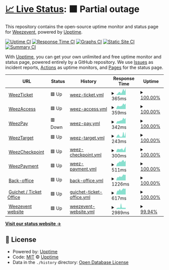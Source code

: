 # [📈 Live Status](https://status.weezevent.com): <!--live status--> **🟧 Partial outage**

This repository contains the open-source uptime monitor and status page for [Weezevent](https://status.weezevent.com), powered by [Upptime](https://github.com/upptime/upptime).

[![Uptime CI](https://github.com/Weezevent/status-page/workflows/Uptime%20CI/badge.svg)](https://github.com/Weezevent/status-page/actions?query=workflow%3A%22Uptime+CI%22)
[![Response Time CI](https://github.com/Weezevent/status-page/workflows/Response%20Time%20CI/badge.svg)](https://github.com/Weezevent/status-page/actions?query=workflow%3A%22Response+Time+CI%22)
[![Graphs CI](https://github.com/Weezevent/status-page/workflows/Graphs%20CI/badge.svg)](https://github.com/Weezevent/status-page/actions?query=workflow%3A%22Graphs+CI%22)
[![Static Site CI](https://github.com/Weezevent/status-page/workflows/Static%20Site%20CI/badge.svg)](https://github.com/Weezevent/status-page/actions?query=workflow%3A%22Static+Site+CI%22)
[![Summary CI](https://github.com/Weezevent/status-page/workflows/Summary%20CI/badge.svg)](https://github.com/Weezevent/status-page/actions?query=workflow%3A%22Summary+CI%22)

With [Upptime](https://upptime.js.org), you can get your own unlimited and free uptime monitor and status page, powered entirely by a GitHub repository. We use [Issues](https://github.com/upptime/upptime/issues) as incident reports, [Actions](https://github.com/Weezevent/status-page/actions) as uptime monitors, and [Pages](https://demo.upptime.js.org) for the status page.

<!--start: status pages-->
<!-- This summary is generated by Upptime (https://github.com/upptime/upptime) -->
<!-- Do not edit this manually, your changes will be overwritten -->
<!-- prettier-ignore -->
| URL | Status | History | Response Time | Uptime |
| --- | ------ | ------- | ------------- | ------ |
| <img alt="" src="https://cdn.statically.io/gh/Weezevent/status-page/master/assets/weezticket.png" height="13"> [WeezTicket](https://api.weezevent.com/ticket/health) | 🟩 Up | [weez-ticket.yml](https://github.com/Weezevent/status-page/commits/HEAD/history/weez-ticket.yml) | <details><summary><img alt="Response time graph" src="./graphs/weez-ticket/response-time-week.png" height="20"> 365ms</summary><br><a href="https://status.weezevent.com/history/weez-ticket"><img alt="Response time 345" src="https://img.shields.io/endpoint?url=https%3A%2F%2Fraw.githubusercontent.com%2FWeezevent%2Fstatus-page%2FHEAD%2Fapi%2Fweez-ticket%2Fresponse-time.json"></a><br><a href="https://status.weezevent.com/history/weez-ticket"><img alt="24-hour response time 689" src="https://img.shields.io/endpoint?url=https%3A%2F%2Fraw.githubusercontent.com%2FWeezevent%2Fstatus-page%2FHEAD%2Fapi%2Fweez-ticket%2Fresponse-time-day.json"></a><br><a href="https://status.weezevent.com/history/weez-ticket"><img alt="7-day response time 365" src="https://img.shields.io/endpoint?url=https%3A%2F%2Fraw.githubusercontent.com%2FWeezevent%2Fstatus-page%2FHEAD%2Fapi%2Fweez-ticket%2Fresponse-time-week.json"></a><br><a href="https://status.weezevent.com/history/weez-ticket"><img alt="30-day response time 316" src="https://img.shields.io/endpoint?url=https%3A%2F%2Fraw.githubusercontent.com%2FWeezevent%2Fstatus-page%2FHEAD%2Fapi%2Fweez-ticket%2Fresponse-time-month.json"></a><br><a href="https://status.weezevent.com/history/weez-ticket"><img alt="1-year response time 345" src="https://img.shields.io/endpoint?url=https%3A%2F%2Fraw.githubusercontent.com%2FWeezevent%2Fstatus-page%2FHEAD%2Fapi%2Fweez-ticket%2Fresponse-time-year.json"></a></details> | <details><summary><a href="https://status.weezevent.com/history/weez-ticket">100.00%</a></summary><a href="https://status.weezevent.com/history/weez-ticket"><img alt="All-time uptime 100.00%" src="https://img.shields.io/endpoint?url=https%3A%2F%2Fraw.githubusercontent.com%2FWeezevent%2Fstatus-page%2FHEAD%2Fapi%2Fweez-ticket%2Fuptime.json"></a><br><a href="https://status.weezevent.com/history/weez-ticket"><img alt="24-hour uptime 100.00%" src="https://img.shields.io/endpoint?url=https%3A%2F%2Fraw.githubusercontent.com%2FWeezevent%2Fstatus-page%2FHEAD%2Fapi%2Fweez-ticket%2Fuptime-day.json"></a><br><a href="https://status.weezevent.com/history/weez-ticket"><img alt="7-day uptime 100.00%" src="https://img.shields.io/endpoint?url=https%3A%2F%2Fraw.githubusercontent.com%2FWeezevent%2Fstatus-page%2FHEAD%2Fapi%2Fweez-ticket%2Fuptime-week.json"></a><br><a href="https://status.weezevent.com/history/weez-ticket"><img alt="30-day uptime 100.00%" src="https://img.shields.io/endpoint?url=https%3A%2F%2Fraw.githubusercontent.com%2FWeezevent%2Fstatus-page%2FHEAD%2Fapi%2Fweez-ticket%2Fuptime-month.json"></a><br><a href="https://status.weezevent.com/history/weez-ticket"><img alt="1-year uptime 100.00%" src="https://img.shields.io/endpoint?url=https%3A%2F%2Fraw.githubusercontent.com%2FWeezevent%2Fstatus-page%2FHEAD%2Fapi%2Fweez-ticket%2Fuptime-year.json"></a></details>
| <img alt="" src="https://cdn.statically.io/gh/Weezevent/status-page/master/assets/weezaccess.png" height="13"> [WeezAccess](https://api.weezevent.com/access/health) | 🟩 Up | [weez-access.yml](https://github.com/Weezevent/status-page/commits/HEAD/history/weez-access.yml) | <details><summary><img alt="Response time graph" src="./graphs/weez-access/response-time-week.png" height="20"> 359ms</summary><br><a href="https://status.weezevent.com/history/weez-access"><img alt="Response time 383" src="https://img.shields.io/endpoint?url=https%3A%2F%2Fraw.githubusercontent.com%2FWeezevent%2Fstatus-page%2FHEAD%2Fapi%2Fweez-access%2Fresponse-time.json"></a><br><a href="https://status.weezevent.com/history/weez-access"><img alt="24-hour response time 523" src="https://img.shields.io/endpoint?url=https%3A%2F%2Fraw.githubusercontent.com%2FWeezevent%2Fstatus-page%2FHEAD%2Fapi%2Fweez-access%2Fresponse-time-day.json"></a><br><a href="https://status.weezevent.com/history/weez-access"><img alt="7-day response time 359" src="https://img.shields.io/endpoint?url=https%3A%2F%2Fraw.githubusercontent.com%2FWeezevent%2Fstatus-page%2FHEAD%2Fapi%2Fweez-access%2Fresponse-time-week.json"></a><br><a href="https://status.weezevent.com/history/weez-access"><img alt="30-day response time 376" src="https://img.shields.io/endpoint?url=https%3A%2F%2Fraw.githubusercontent.com%2FWeezevent%2Fstatus-page%2FHEAD%2Fapi%2Fweez-access%2Fresponse-time-month.json"></a><br><a href="https://status.weezevent.com/history/weez-access"><img alt="1-year response time 383" src="https://img.shields.io/endpoint?url=https%3A%2F%2Fraw.githubusercontent.com%2FWeezevent%2Fstatus-page%2FHEAD%2Fapi%2Fweez-access%2Fresponse-time-year.json"></a></details> | <details><summary><a href="https://status.weezevent.com/history/weez-access">100.00%</a></summary><a href="https://status.weezevent.com/history/weez-access"><img alt="All-time uptime 100.00%" src="https://img.shields.io/endpoint?url=https%3A%2F%2Fraw.githubusercontent.com%2FWeezevent%2Fstatus-page%2FHEAD%2Fapi%2Fweez-access%2Fuptime.json"></a><br><a href="https://status.weezevent.com/history/weez-access"><img alt="24-hour uptime 100.00%" src="https://img.shields.io/endpoint?url=https%3A%2F%2Fraw.githubusercontent.com%2FWeezevent%2Fstatus-page%2FHEAD%2Fapi%2Fweez-access%2Fuptime-day.json"></a><br><a href="https://status.weezevent.com/history/weez-access"><img alt="7-day uptime 100.00%" src="https://img.shields.io/endpoint?url=https%3A%2F%2Fraw.githubusercontent.com%2FWeezevent%2Fstatus-page%2FHEAD%2Fapi%2Fweez-access%2Fuptime-week.json"></a><br><a href="https://status.weezevent.com/history/weez-access"><img alt="30-day uptime 100.00%" src="https://img.shields.io/endpoint?url=https%3A%2F%2Fraw.githubusercontent.com%2FWeezevent%2Fstatus-page%2FHEAD%2Fapi%2Fweez-access%2Fuptime-month.json"></a><br><a href="https://status.weezevent.com/history/weez-access"><img alt="1-year uptime 100.00%" src="https://img.shields.io/endpoint?url=https%3A%2F%2Fraw.githubusercontent.com%2FWeezevent%2Fstatus-page%2FHEAD%2Fapi%2Fweez-access%2Fuptime-year.json"></a></details>
| <img alt="" src="https://cdn.statically.io/gh/Weezevent/status-page/master/assets/weezpay.png" height="13"> [WeezPay](https://api.weezevent.com/pay/health) | 🟥 Down | [weez-pay.yml](https://github.com/Weezevent/status-page/commits/HEAD/history/weez-pay.yml) | <details><summary><img alt="Response time graph" src="./graphs/weez-pay/response-time-week.png" height="20"> 342ms</summary><br><a href="https://status.weezevent.com/history/weez-pay"><img alt="Response time 396" src="https://img.shields.io/endpoint?url=https%3A%2F%2Fraw.githubusercontent.com%2FWeezevent%2Fstatus-page%2FHEAD%2Fapi%2Fweez-pay%2Fresponse-time.json"></a><br><a href="https://status.weezevent.com/history/weez-pay"><img alt="24-hour response time 521" src="https://img.shields.io/endpoint?url=https%3A%2F%2Fraw.githubusercontent.com%2FWeezevent%2Fstatus-page%2FHEAD%2Fapi%2Fweez-pay%2Fresponse-time-day.json"></a><br><a href="https://status.weezevent.com/history/weez-pay"><img alt="7-day response time 342" src="https://img.shields.io/endpoint?url=https%3A%2F%2Fraw.githubusercontent.com%2FWeezevent%2Fstatus-page%2FHEAD%2Fapi%2Fweez-pay%2Fresponse-time-week.json"></a><br><a href="https://status.weezevent.com/history/weez-pay"><img alt="30-day response time 357" src="https://img.shields.io/endpoint?url=https%3A%2F%2Fraw.githubusercontent.com%2FWeezevent%2Fstatus-page%2FHEAD%2Fapi%2Fweez-pay%2Fresponse-time-month.json"></a><br><a href="https://status.weezevent.com/history/weez-pay"><img alt="1-year response time 396" src="https://img.shields.io/endpoint?url=https%3A%2F%2Fraw.githubusercontent.com%2FWeezevent%2Fstatus-page%2FHEAD%2Fapi%2Fweez-pay%2Fresponse-time-year.json"></a></details> | <details><summary><a href="https://status.weezevent.com/history/weez-pay">100.00%</a></summary><a href="https://status.weezevent.com/history/weez-pay"><img alt="All-time uptime 100.00%" src="https://img.shields.io/endpoint?url=https%3A%2F%2Fraw.githubusercontent.com%2FWeezevent%2Fstatus-page%2FHEAD%2Fapi%2Fweez-pay%2Fuptime.json"></a><br><a href="https://status.weezevent.com/history/weez-pay"><img alt="24-hour uptime 99.99%" src="https://img.shields.io/endpoint?url=https%3A%2F%2Fraw.githubusercontent.com%2FWeezevent%2Fstatus-page%2FHEAD%2Fapi%2Fweez-pay%2Fuptime-day.json"></a><br><a href="https://status.weezevent.com/history/weez-pay"><img alt="7-day uptime 100.00%" src="https://img.shields.io/endpoint?url=https%3A%2F%2Fraw.githubusercontent.com%2FWeezevent%2Fstatus-page%2FHEAD%2Fapi%2Fweez-pay%2Fuptime-week.json"></a><br><a href="https://status.weezevent.com/history/weez-pay"><img alt="30-day uptime 100.00%" src="https://img.shields.io/endpoint?url=https%3A%2F%2Fraw.githubusercontent.com%2FWeezevent%2Fstatus-page%2FHEAD%2Fapi%2Fweez-pay%2Fuptime-month.json"></a><br><a href="https://status.weezevent.com/history/weez-pay"><img alt="1-year uptime 100.00%" src="https://img.shields.io/endpoint?url=https%3A%2F%2Fraw.githubusercontent.com%2FWeezevent%2Fstatus-page%2FHEAD%2Fapi%2Fweez-pay%2Fuptime-year.json"></a></details>
| <img alt="" src="https://cdn.statically.io/gh/Weezevent/status-page/master/assets/weeztarget.png" height="13"> [WeezTarget](https://api.weezevent.com/target/) | 🟩 Up | [weez-target.yml](https://github.com/Weezevent/status-page/commits/HEAD/history/weez-target.yml) | <details><summary><img alt="Response time graph" src="./graphs/weez-target/response-time-week.png" height="20"> 243ms</summary><br><a href="https://status.weezevent.com/history/weez-target"><img alt="Response time 339" src="https://img.shields.io/endpoint?url=https%3A%2F%2Fraw.githubusercontent.com%2FWeezevent%2Fstatus-page%2FHEAD%2Fapi%2Fweez-target%2Fresponse-time.json"></a><br><a href="https://status.weezevent.com/history/weez-target"><img alt="24-hour response time 524" src="https://img.shields.io/endpoint?url=https%3A%2F%2Fraw.githubusercontent.com%2FWeezevent%2Fstatus-page%2FHEAD%2Fapi%2Fweez-target%2Fresponse-time-day.json"></a><br><a href="https://status.weezevent.com/history/weez-target"><img alt="7-day response time 243" src="https://img.shields.io/endpoint?url=https%3A%2F%2Fraw.githubusercontent.com%2FWeezevent%2Fstatus-page%2FHEAD%2Fapi%2Fweez-target%2Fresponse-time-week.json"></a><br><a href="https://status.weezevent.com/history/weez-target"><img alt="30-day response time 309" src="https://img.shields.io/endpoint?url=https%3A%2F%2Fraw.githubusercontent.com%2FWeezevent%2Fstatus-page%2FHEAD%2Fapi%2Fweez-target%2Fresponse-time-month.json"></a><br><a href="https://status.weezevent.com/history/weez-target"><img alt="1-year response time 339" src="https://img.shields.io/endpoint?url=https%3A%2F%2Fraw.githubusercontent.com%2FWeezevent%2Fstatus-page%2FHEAD%2Fapi%2Fweez-target%2Fresponse-time-year.json"></a></details> | <details><summary><a href="https://status.weezevent.com/history/weez-target">100.00%</a></summary><a href="https://status.weezevent.com/history/weez-target"><img alt="All-time uptime 100.00%" src="https://img.shields.io/endpoint?url=https%3A%2F%2Fraw.githubusercontent.com%2FWeezevent%2Fstatus-page%2FHEAD%2Fapi%2Fweez-target%2Fuptime.json"></a><br><a href="https://status.weezevent.com/history/weez-target"><img alt="24-hour uptime 100.00%" src="https://img.shields.io/endpoint?url=https%3A%2F%2Fraw.githubusercontent.com%2FWeezevent%2Fstatus-page%2FHEAD%2Fapi%2Fweez-target%2Fuptime-day.json"></a><br><a href="https://status.weezevent.com/history/weez-target"><img alt="7-day uptime 100.00%" src="https://img.shields.io/endpoint?url=https%3A%2F%2Fraw.githubusercontent.com%2FWeezevent%2Fstatus-page%2FHEAD%2Fapi%2Fweez-target%2Fuptime-week.json"></a><br><a href="https://status.weezevent.com/history/weez-target"><img alt="30-day uptime 100.00%" src="https://img.shields.io/endpoint?url=https%3A%2F%2Fraw.githubusercontent.com%2FWeezevent%2Fstatus-page%2FHEAD%2Fapi%2Fweez-target%2Fuptime-month.json"></a><br><a href="https://status.weezevent.com/history/weez-target"><img alt="1-year uptime 100.00%" src="https://img.shields.io/endpoint?url=https%3A%2F%2Fraw.githubusercontent.com%2FWeezevent%2Fstatus-page%2FHEAD%2Fapi%2Fweez-target%2Fuptime-year.json"></a></details>
| <img alt="" src="https://weezevent.com/apple-touch-icon.png" height="13"> [WeezCheckpoint](https://api.weezevent.com/checkpoint) | 🟩 Up | [weez-checkpoint.yml](https://github.com/Weezevent/status-page/commits/HEAD/history/weez-checkpoint.yml) | <details><summary><img alt="Response time graph" src="./graphs/weez-checkpoint/response-time-week.png" height="20"> 300ms</summary><br><a href="https://status.weezevent.com/history/weez-checkpoint"><img alt="Response time 333" src="https://img.shields.io/endpoint?url=https%3A%2F%2Fraw.githubusercontent.com%2FWeezevent%2Fstatus-page%2FHEAD%2Fapi%2Fweez-checkpoint%2Fresponse-time.json"></a><br><a href="https://status.weezevent.com/history/weez-checkpoint"><img alt="24-hour response time 521" src="https://img.shields.io/endpoint?url=https%3A%2F%2Fraw.githubusercontent.com%2FWeezevent%2Fstatus-page%2FHEAD%2Fapi%2Fweez-checkpoint%2Fresponse-time-day.json"></a><br><a href="https://status.weezevent.com/history/weez-checkpoint"><img alt="7-day response time 300" src="https://img.shields.io/endpoint?url=https%3A%2F%2Fraw.githubusercontent.com%2FWeezevent%2Fstatus-page%2FHEAD%2Fapi%2Fweez-checkpoint%2Fresponse-time-week.json"></a><br><a href="https://status.weezevent.com/history/weez-checkpoint"><img alt="30-day response time 350" src="https://img.shields.io/endpoint?url=https%3A%2F%2Fraw.githubusercontent.com%2FWeezevent%2Fstatus-page%2FHEAD%2Fapi%2Fweez-checkpoint%2Fresponse-time-month.json"></a><br><a href="https://status.weezevent.com/history/weez-checkpoint"><img alt="1-year response time 333" src="https://img.shields.io/endpoint?url=https%3A%2F%2Fraw.githubusercontent.com%2FWeezevent%2Fstatus-page%2FHEAD%2Fapi%2Fweez-checkpoint%2Fresponse-time-year.json"></a></details> | <details><summary><a href="https://status.weezevent.com/history/weez-checkpoint">100.00%</a></summary><a href="https://status.weezevent.com/history/weez-checkpoint"><img alt="All-time uptime 100.00%" src="https://img.shields.io/endpoint?url=https%3A%2F%2Fraw.githubusercontent.com%2FWeezevent%2Fstatus-page%2FHEAD%2Fapi%2Fweez-checkpoint%2Fuptime.json"></a><br><a href="https://status.weezevent.com/history/weez-checkpoint"><img alt="24-hour uptime 100.00%" src="https://img.shields.io/endpoint?url=https%3A%2F%2Fraw.githubusercontent.com%2FWeezevent%2Fstatus-page%2FHEAD%2Fapi%2Fweez-checkpoint%2Fuptime-day.json"></a><br><a href="https://status.weezevent.com/history/weez-checkpoint"><img alt="7-day uptime 100.00%" src="https://img.shields.io/endpoint?url=https%3A%2F%2Fraw.githubusercontent.com%2FWeezevent%2Fstatus-page%2FHEAD%2Fapi%2Fweez-checkpoint%2Fuptime-week.json"></a><br><a href="https://status.weezevent.com/history/weez-checkpoint"><img alt="30-day uptime 100.00%" src="https://img.shields.io/endpoint?url=https%3A%2F%2Fraw.githubusercontent.com%2FWeezevent%2Fstatus-page%2FHEAD%2Fapi%2Fweez-checkpoint%2Fuptime-month.json"></a><br><a href="https://status.weezevent.com/history/weez-checkpoint"><img alt="1-year uptime 100.00%" src="https://img.shields.io/endpoint?url=https%3A%2F%2Fraw.githubusercontent.com%2FWeezevent%2Fstatus-page%2FHEAD%2Fapi%2Fweez-checkpoint%2Fuptime-year.json"></a></details>
| <img alt="" src="https://cdn.statically.io/gh/Weezevent/status-page/0b61f5cb/assets/WeezPayment.png" height="13"> [WeezPayment](lyria.weezevent.com/health) | 🟩 Up | [weez-payment.yml](https://github.com/Weezevent/status-page/commits/HEAD/history/weez-payment.yml) | <details><summary><img alt="Response time graph" src="./graphs/weez-payment/response-time-week.png" height="20"> 511ms</summary><br><a href="https://status.weezevent.com/history/weez-payment"><img alt="Response time 521" src="https://img.shields.io/endpoint?url=https%3A%2F%2Fraw.githubusercontent.com%2FWeezevent%2Fstatus-page%2FHEAD%2Fapi%2Fweez-payment%2Fresponse-time.json"></a><br><a href="https://status.weezevent.com/history/weez-payment"><img alt="24-hour response time 632" src="https://img.shields.io/endpoint?url=https%3A%2F%2Fraw.githubusercontent.com%2FWeezevent%2Fstatus-page%2FHEAD%2Fapi%2Fweez-payment%2Fresponse-time-day.json"></a><br><a href="https://status.weezevent.com/history/weez-payment"><img alt="7-day response time 511" src="https://img.shields.io/endpoint?url=https%3A%2F%2Fraw.githubusercontent.com%2FWeezevent%2Fstatus-page%2FHEAD%2Fapi%2Fweez-payment%2Fresponse-time-week.json"></a><br><a href="https://status.weezevent.com/history/weez-payment"><img alt="30-day response time 553" src="https://img.shields.io/endpoint?url=https%3A%2F%2Fraw.githubusercontent.com%2FWeezevent%2Fstatus-page%2FHEAD%2Fapi%2Fweez-payment%2Fresponse-time-month.json"></a><br><a href="https://status.weezevent.com/history/weez-payment"><img alt="1-year response time 521" src="https://img.shields.io/endpoint?url=https%3A%2F%2Fraw.githubusercontent.com%2FWeezevent%2Fstatus-page%2FHEAD%2Fapi%2Fweez-payment%2Fresponse-time-year.json"></a></details> | <details><summary><a href="https://status.weezevent.com/history/weez-payment">100.00%</a></summary><a href="https://status.weezevent.com/history/weez-payment"><img alt="All-time uptime 100.00%" src="https://img.shields.io/endpoint?url=https%3A%2F%2Fraw.githubusercontent.com%2FWeezevent%2Fstatus-page%2FHEAD%2Fapi%2Fweez-payment%2Fuptime.json"></a><br><a href="https://status.weezevent.com/history/weez-payment"><img alt="24-hour uptime 100.00%" src="https://img.shields.io/endpoint?url=https%3A%2F%2Fraw.githubusercontent.com%2FWeezevent%2Fstatus-page%2FHEAD%2Fapi%2Fweez-payment%2Fuptime-day.json"></a><br><a href="https://status.weezevent.com/history/weez-payment"><img alt="7-day uptime 100.00%" src="https://img.shields.io/endpoint?url=https%3A%2F%2Fraw.githubusercontent.com%2FWeezevent%2Fstatus-page%2FHEAD%2Fapi%2Fweez-payment%2Fuptime-week.json"></a><br><a href="https://status.weezevent.com/history/weez-payment"><img alt="30-day uptime 100.00%" src="https://img.shields.io/endpoint?url=https%3A%2F%2Fraw.githubusercontent.com%2FWeezevent%2Fstatus-page%2FHEAD%2Fapi%2Fweez-payment%2Fuptime-month.json"></a><br><a href="https://status.weezevent.com/history/weez-payment"><img alt="1-year uptime 100.00%" src="https://img.shields.io/endpoint?url=https%3A%2F%2Fraw.githubusercontent.com%2FWeezevent%2Fstatus-page%2FHEAD%2Fapi%2Fweez-payment%2Fuptime-year.json"></a></details>
| <img alt="" src="https://icons.duckduckgo.com/ip3/www.weezevent.com.ico" height="13"> [Back-office](https://www.weezevent.com/bo/) | 🟩 Up | [back-office.yml](https://github.com/Weezevent/status-page/commits/HEAD/history/back-office.yml) | <details><summary><img alt="Response time graph" src="./graphs/back-office/response-time-week.png" height="20"> 1226ms</summary><br><a href="https://status.weezevent.com/history/back-office"><img alt="Response time 1176" src="https://img.shields.io/endpoint?url=https%3A%2F%2Fraw.githubusercontent.com%2FWeezevent%2Fstatus-page%2FHEAD%2Fapi%2Fback-office%2Fresponse-time.json"></a><br><a href="https://status.weezevent.com/history/back-office"><img alt="24-hour response time 1598" src="https://img.shields.io/endpoint?url=https%3A%2F%2Fraw.githubusercontent.com%2FWeezevent%2Fstatus-page%2FHEAD%2Fapi%2Fback-office%2Fresponse-time-day.json"></a><br><a href="https://status.weezevent.com/history/back-office"><img alt="7-day response time 1226" src="https://img.shields.io/endpoint?url=https%3A%2F%2Fraw.githubusercontent.com%2FWeezevent%2Fstatus-page%2FHEAD%2Fapi%2Fback-office%2Fresponse-time-week.json"></a><br><a href="https://status.weezevent.com/history/back-office"><img alt="30-day response time 1182" src="https://img.shields.io/endpoint?url=https%3A%2F%2Fraw.githubusercontent.com%2FWeezevent%2Fstatus-page%2FHEAD%2Fapi%2Fback-office%2Fresponse-time-month.json"></a><br><a href="https://status.weezevent.com/history/back-office"><img alt="1-year response time 1176" src="https://img.shields.io/endpoint?url=https%3A%2F%2Fraw.githubusercontent.com%2FWeezevent%2Fstatus-page%2FHEAD%2Fapi%2Fback-office%2Fresponse-time-year.json"></a></details> | <details><summary><a href="https://status.weezevent.com/history/back-office">100.00%</a></summary><a href="https://status.weezevent.com/history/back-office"><img alt="All-time uptime 100.00%" src="https://img.shields.io/endpoint?url=https%3A%2F%2Fraw.githubusercontent.com%2FWeezevent%2Fstatus-page%2FHEAD%2Fapi%2Fback-office%2Fuptime.json"></a><br><a href="https://status.weezevent.com/history/back-office"><img alt="24-hour uptime 100.00%" src="https://img.shields.io/endpoint?url=https%3A%2F%2Fraw.githubusercontent.com%2FWeezevent%2Fstatus-page%2FHEAD%2Fapi%2Fback-office%2Fuptime-day.json"></a><br><a href="https://status.weezevent.com/history/back-office"><img alt="7-day uptime 100.00%" src="https://img.shields.io/endpoint?url=https%3A%2F%2Fraw.githubusercontent.com%2FWeezevent%2Fstatus-page%2FHEAD%2Fapi%2Fback-office%2Fuptime-week.json"></a><br><a href="https://status.weezevent.com/history/back-office"><img alt="30-day uptime 100.00%" src="https://img.shields.io/endpoint?url=https%3A%2F%2Fraw.githubusercontent.com%2FWeezevent%2Fstatus-page%2FHEAD%2Fapi%2Fback-office%2Fuptime-month.json"></a><br><a href="https://status.weezevent.com/history/back-office"><img alt="1-year uptime 100.00%" src="https://img.shields.io/endpoint?url=https%3A%2F%2Fraw.githubusercontent.com%2FWeezevent%2Fstatus-page%2FHEAD%2Fapi%2Fback-office%2Fuptime-year.json"></a></details>
| <img alt="" src="https://icons.duckduckgo.com/ip3/guichet.weezevent.com.ico" height="13"> [Guichet / Ticket Office](https://guichet.weezevent.com) | 🟩 Up | [guichet-ticket-office.yml](https://github.com/Weezevent/status-page/commits/HEAD/history/guichet-ticket-office.yml) | <details><summary><img alt="Response time graph" src="./graphs/guichet-ticket-office/response-time-week.png" height="20"> 617ms</summary><br><a href="https://status.weezevent.com/history/guichet-ticket-office"><img alt="Response time 717" src="https://img.shields.io/endpoint?url=https%3A%2F%2Fraw.githubusercontent.com%2FWeezevent%2Fstatus-page%2FHEAD%2Fapi%2Fguichet-ticket-office%2Fresponse-time.json"></a><br><a href="https://status.weezevent.com/history/guichet-ticket-office"><img alt="24-hour response time 750" src="https://img.shields.io/endpoint?url=https%3A%2F%2Fraw.githubusercontent.com%2FWeezevent%2Fstatus-page%2FHEAD%2Fapi%2Fguichet-ticket-office%2Fresponse-time-day.json"></a><br><a href="https://status.weezevent.com/history/guichet-ticket-office"><img alt="7-day response time 617" src="https://img.shields.io/endpoint?url=https%3A%2F%2Fraw.githubusercontent.com%2FWeezevent%2Fstatus-page%2FHEAD%2Fapi%2Fguichet-ticket-office%2Fresponse-time-week.json"></a><br><a href="https://status.weezevent.com/history/guichet-ticket-office"><img alt="30-day response time 624" src="https://img.shields.io/endpoint?url=https%3A%2F%2Fraw.githubusercontent.com%2FWeezevent%2Fstatus-page%2FHEAD%2Fapi%2Fguichet-ticket-office%2Fresponse-time-month.json"></a><br><a href="https://status.weezevent.com/history/guichet-ticket-office"><img alt="1-year response time 717" src="https://img.shields.io/endpoint?url=https%3A%2F%2Fraw.githubusercontent.com%2FWeezevent%2Fstatus-page%2FHEAD%2Fapi%2Fguichet-ticket-office%2Fresponse-time-year.json"></a></details> | <details><summary><a href="https://status.weezevent.com/history/guichet-ticket-office">100.00%</a></summary><a href="https://status.weezevent.com/history/guichet-ticket-office"><img alt="All-time uptime 100.00%" src="https://img.shields.io/endpoint?url=https%3A%2F%2Fraw.githubusercontent.com%2FWeezevent%2Fstatus-page%2FHEAD%2Fapi%2Fguichet-ticket-office%2Fuptime.json"></a><br><a href="https://status.weezevent.com/history/guichet-ticket-office"><img alt="24-hour uptime 100.00%" src="https://img.shields.io/endpoint?url=https%3A%2F%2Fraw.githubusercontent.com%2FWeezevent%2Fstatus-page%2FHEAD%2Fapi%2Fguichet-ticket-office%2Fuptime-day.json"></a><br><a href="https://status.weezevent.com/history/guichet-ticket-office"><img alt="7-day uptime 100.00%" src="https://img.shields.io/endpoint?url=https%3A%2F%2Fraw.githubusercontent.com%2FWeezevent%2Fstatus-page%2FHEAD%2Fapi%2Fguichet-ticket-office%2Fuptime-week.json"></a><br><a href="https://status.weezevent.com/history/guichet-ticket-office"><img alt="30-day uptime 100.00%" src="https://img.shields.io/endpoint?url=https%3A%2F%2Fraw.githubusercontent.com%2FWeezevent%2Fstatus-page%2FHEAD%2Fapi%2Fguichet-ticket-office%2Fuptime-month.json"></a><br><a href="https://status.weezevent.com/history/guichet-ticket-office"><img alt="1-year uptime 100.00%" src="https://img.shields.io/endpoint?url=https%3A%2F%2Fraw.githubusercontent.com%2FWeezevent%2Fstatus-page%2FHEAD%2Fapi%2Fguichet-ticket-office%2Fuptime-year.json"></a></details>
| <img alt="" src="https://icons.duckduckgo.com/ip3/weezevent.com.ico" height="13"> [Weezevent website](https://weezevent.com/en-gb/) | 🟩 Up | [weezevent-website.yml](https://github.com/Weezevent/status-page/commits/HEAD/history/weezevent-website.yml) | <details><summary><img alt="Response time graph" src="./graphs/weezevent-website/response-time-week.png" height="20"> 2989ms</summary><br><a href="https://status.weezevent.com/history/weezevent-website"><img alt="Response time 2989" src="https://img.shields.io/endpoint?url=https%3A%2F%2Fraw.githubusercontent.com%2FWeezevent%2Fstatus-page%2FHEAD%2Fapi%2Fweezevent-website%2Fresponse-time.json"></a><br><a href="https://status.weezevent.com/history/weezevent-website"><img alt="24-hour response time 2358" src="https://img.shields.io/endpoint?url=https%3A%2F%2Fraw.githubusercontent.com%2FWeezevent%2Fstatus-page%2FHEAD%2Fapi%2Fweezevent-website%2Fresponse-time-day.json"></a><br><a href="https://status.weezevent.com/history/weezevent-website"><img alt="7-day response time 2989" src="https://img.shields.io/endpoint?url=https%3A%2F%2Fraw.githubusercontent.com%2FWeezevent%2Fstatus-page%2FHEAD%2Fapi%2Fweezevent-website%2Fresponse-time-week.json"></a><br><a href="https://status.weezevent.com/history/weezevent-website"><img alt="30-day response time 2989" src="https://img.shields.io/endpoint?url=https%3A%2F%2Fraw.githubusercontent.com%2FWeezevent%2Fstatus-page%2FHEAD%2Fapi%2Fweezevent-website%2Fresponse-time-month.json"></a><br><a href="https://status.weezevent.com/history/weezevent-website"><img alt="1-year response time 2989" src="https://img.shields.io/endpoint?url=https%3A%2F%2Fraw.githubusercontent.com%2FWeezevent%2Fstatus-page%2FHEAD%2Fapi%2Fweezevent-website%2Fresponse-time-year.json"></a></details> | <details><summary><a href="https://status.weezevent.com/history/weezevent-website">99.94%</a></summary><a href="https://status.weezevent.com/history/weezevent-website"><img alt="All-time uptime 99.94%" src="https://img.shields.io/endpoint?url=https%3A%2F%2Fraw.githubusercontent.com%2FWeezevent%2Fstatus-page%2FHEAD%2Fapi%2Fweezevent-website%2Fuptime.json"></a><br><a href="https://status.weezevent.com/history/weezevent-website"><img alt="24-hour uptime 100.00%" src="https://img.shields.io/endpoint?url=https%3A%2F%2Fraw.githubusercontent.com%2FWeezevent%2Fstatus-page%2FHEAD%2Fapi%2Fweezevent-website%2Fuptime-day.json"></a><br><a href="https://status.weezevent.com/history/weezevent-website"><img alt="7-day uptime 99.94%" src="https://img.shields.io/endpoint?url=https%3A%2F%2Fraw.githubusercontent.com%2FWeezevent%2Fstatus-page%2FHEAD%2Fapi%2Fweezevent-website%2Fuptime-week.json"></a><br><a href="https://status.weezevent.com/history/weezevent-website"><img alt="30-day uptime 99.94%" src="https://img.shields.io/endpoint?url=https%3A%2F%2Fraw.githubusercontent.com%2FWeezevent%2Fstatus-page%2FHEAD%2Fapi%2Fweezevent-website%2Fuptime-month.json"></a><br><a href="https://status.weezevent.com/history/weezevent-website"><img alt="1-year uptime 99.94%" src="https://img.shields.io/endpoint?url=https%3A%2F%2Fraw.githubusercontent.com%2FWeezevent%2Fstatus-page%2FHEAD%2Fapi%2Fweezevent-website%2Fuptime-year.json"></a></details>

<!--end: status pages-->

[**Visit our status website →**](https://status.weezevent.com)

## 📄 License

- Powered by: [Upptime](https://github.com/upptime/upptime)
- Code: [MIT](./LICENSE) © [Upptime](https://upptime.js.org)
- Data in the `./history` directory: [Open Database License](https://opendatacommons.org/licenses/odbl/1-0/)
